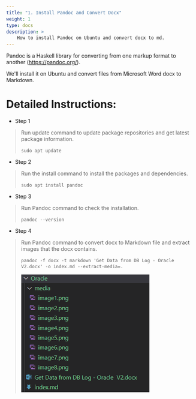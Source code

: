 ```yaml
---
title: "1. Install Pandoc and Convert Docx"
weight: 1
type: docs
description: >
    How to install Pandoc on Ubuntu and convert docx to md.
---
```


Pandoc is a Haskell library for converting from one markup format to
another (<https://pandoc.org/>).

We'll install it on Ubuntu and convert files from Microsoft Word docx to
Markdown.

Detailed Instructions:
======================

-   Step 1
>
> Run update command to update package repositories and get latest
> package information.
>```
>sudo apt update
>```

-   Step 2
>
> Run the install command to install the packages and dependencies.
>```
>sudo apt install pandoc
>```

-   Step 3
>
> Run Pandoc command to check the installation.
>```
>pandoc --version
>```

-   Step 4
>
> Run Pandoc command to convert docx to Markdown file and extract images
> that the docx contains.
>```
>pandoc -f docx -t markdown 'Get Data from DB Log - Oracle V2.docx' -o index.md --extract-media=.
>```
>
> ![The files generated by Pandoc](./media/image1.png)
